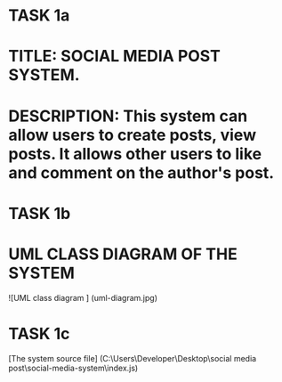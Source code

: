 # **TASK 1a**
# **TITLE:** SOCIAL MEDIA POST SYSTEM.


# **DESCRIPTION:** This system can allow users to create posts, view posts. It allows other users to like and comment on the author's post. 




# **TASK 1b**
# **UML CLASS DIAGRAM OF THE SYSTEM**

![UML class diagram ] (uml-diagram.jpg)




# **TASK 1c**
[The system source file] (C:\Users\Developer\Desktop\social media post\social-media-system\index.js)